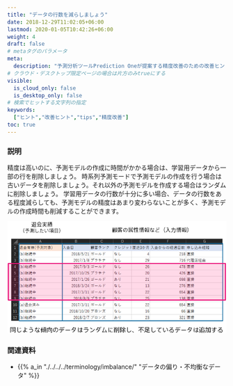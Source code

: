 ```yaml
---
title: "データの行数を減らしましょう"
date: 2018-12-29T11:02:05+06:00
lastmod: 2020-01-05T10:42:26+06:00
weight: 4
draft: false
# metaタグのパラメータ
meta:
  description: "予測分析ツールPrediction Oneが提案する精度改善のための改善ヒントについて説明するページです。"
# クラウド・デスクトップ限定ページの場合は片方のみtrueにする
visible:
  is_cloud_only: false
  is_desktop_only: false
# 検索でヒットする文字列の指定
keywords:
  ["ヒント","改善ヒント","tips","精度改善"]
toc: true
---
```


### 説明
精度は高いのに、予測モデルの作成に時間がかかる場合は、学習用データから一部の行を削除しましょう。
時系列予測モードで予測モデルの作成を行う場合は古いデータを削除しましょう。それ以外の予測モデルを作成する場合はランダムに削除しましょう。
学習用データの行数が十分に多い場合、データの行数をある程度減らしても、予測モデルの精度はあまり変わらないことが多く、予測モデルの作成時間も削減することができます。

![](../img/t_slide12.png)

### 関連資料

- {{% a_in "./../../../terminology/imbalance/" "データの偏り・不均衡なデータ" %}}

